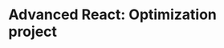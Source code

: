 # Advanced React: Optimization project

<!-- TODO: Add markdown instructions once feedback is incorporated -->
